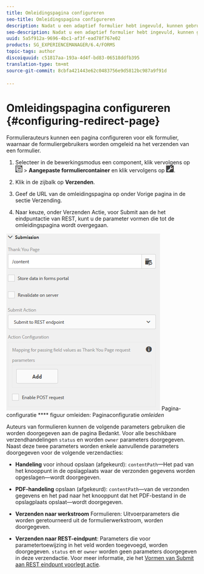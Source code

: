 ```yaml
---
title: Omleidingspagina configureren
seo-title: Omleidingspagina configureren
description: Nadat u een adaptief formulier hebt ingevuld, kunnen gebruikers worden omgeleid naar een webpagina die formulierauteurs kunnen configureren tijdens het maken van het formulier.
seo-description: Nadat u een adaptief formulier hebt ingevuld, kunnen gebruikers worden omgeleid naar een webpagina die formulierauteurs kunnen configureren tijdens het maken van het formulier.
uuid: 5a5f912a-9696-4bc1-af3f-ead78f767e02
products: SG_EXPERIENCEMANAGER/6.4/FORMS
topic-tags: author
discoiquuid: c51817aa-193a-4d4f-bd83-06518ddfb395
translation-type: tm+mt
source-git-commit: 8cbfa421443e62c0483756e9d5812bc987a9f91d

---
```



# Omleidingspagina configureren {#configuring-redirect-page}

Formulierauteurs kunnen een pagina configureren voor elk formulier, waarnaar de formuliergebruikers worden omgeleid na het verzenden van een formulier.

1. Selecteer in de bewerkingsmodus een component, klik vervolgens op ![veldniveau](assets/field-level.png) > **Aangepaste formuliercontainer** en klik vervolgens op ![cmr](assets/cmppr.png).

1. Klik in de zijbalk op **Verzenden**.

1. Geef de URL van de omleidingspagina op onder Vorige pagina in de sectie Verzending.
1. Naar keuze, onder Verzenden Actie, voor Submit aan de het eindpuntactie van REST, kunt u de parameter vormen die tot de omleidingspagina wordt overgegaan.

![](assets/thank-you-setting-1.png) Pagina-configuratie **** figuur omleiden: Paginaconfiguratie *omleiden*

Auteurs van formulieren kunnen de volgende parameters gebruiken die worden doorgegeven aan de pagina Bedankt. Voor alle beschikbare verzendhandelingen `status` en worden `owner` parameters doorgegeven. Naast deze twee parameters worden enkele aanvullende parameters doorgegeven voor de volgende verzendacties:

* **Handeling** voor inhoud opslaan (afgekeurd): `contentPath`—Het pad van het knooppunt in de opslagplaats waar de verzonden gegevens worden opgeslagen—wordt doorgegeven.

* **PDF-handeling** opslaan (afgekeurd): `contentPath`—van de verzonden gegevens en het pad naar het knooppunt dat het PDF-bestand in de opslagplaats opslaat—wordt doorgegeven.

* **Verzenden naar werkstroom** Formulieren: Uitvoerparameters die worden geretourneerd uit de formulierwerkstroom, worden doorgegeven.

* **Verzenden naar REST-eindpunt**: Parameters die voor parametertoewijzing in het veld worden toegevoegd, worden doorgegeven. `status` en er `owner` worden geen parameters doorgegeven in deze verzendactie. Voor meer informatie, zie het [Vormen van Submit aan REST eindpunt voorlegt actie](/help/forms/using/configuring-submit-actions.md).

